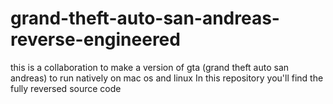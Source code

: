 # grand-theft-auto-san-andreas-reverse-engineered
this is a collaboration to make a version of gta (grand theft auto san andreas) to run natively on mac os and linux 
In this repository you'll find the fully reversed source code 
